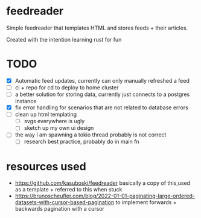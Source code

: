 # feedreader

Simple feedreader that templates HTML and stores feeds + their articles. 

Created with the intention learning rust for fun

# TODO
- [x] Automatic feed updates, currently can only manually refreshed a feed
- [ ] ci + repo for cd to deploy to home cluster
- [ ] a better solution for storing data, currently just connects to a postgres instance
- [x] fix error handling for scenarios that are not related to database errors
- [ ] clean up html templating
    - [ ] svgs everywhere is ugly
    - [ ] sketch up my own ui design
- [ ] the way I am spawning a tokio thread probably is not correct
    - [ ] research best practice, probably do in main fn

# resources used
* https://github.com/kasuboski/feedreader basically a copy of this,used as a template + referred to this when stuck
* https://brunoscheufler.com/blog/2022-01-01-paginating-large-ordered-datasets-with-cursor-based-pagination to implement forwards + backwards pagination with a cursor